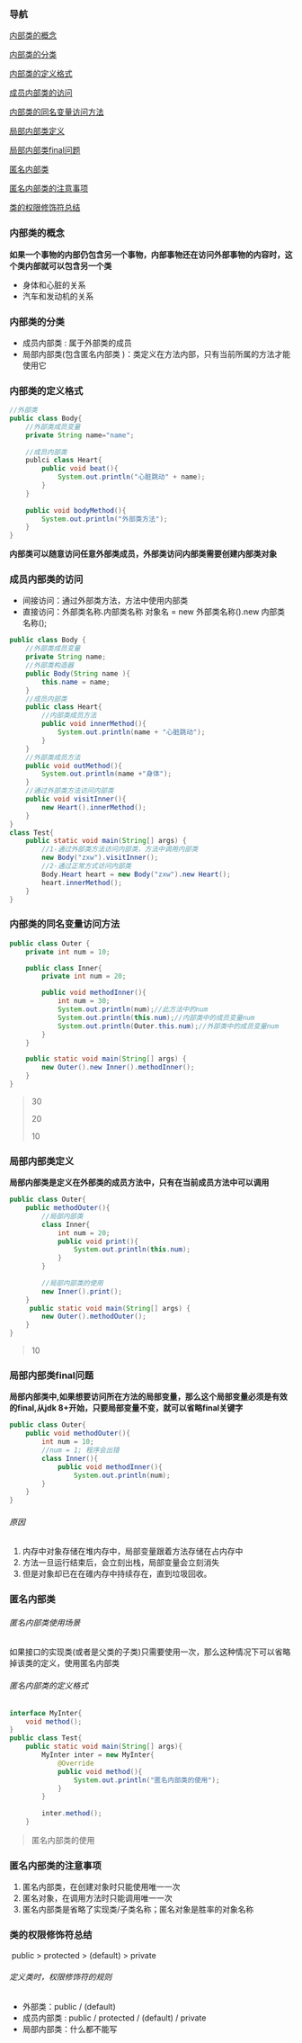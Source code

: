 ### 导航

[内部类的概念](#内部类的概念)

[内部类的分类](#内部类的分类)

[内部类的定义格式](#内部类的定义格式)

[成员内部类的访问](#成员内部类的访问)

[内部类的同名变量访问方法](#内部类的同名变量访问方法)

[局部内部类定义](#局部内部类定义)

[局部内部类final问题](#局部内部类final问题)

[匿名内部类](#匿名内部类)

[匿名内部类的注意事项](#匿名内部类的注意事项)

[类的权限修饰符总结](#类的权限修饰符总结)

### 内部类的概念

​		**如果一个事物的内部仍包含另一个事物，内部事物还在访问外部事物的内容时，这个类内部就可以包含另一个类**

- 身体和心脏的关系
- 汽车和发动机的关系

### 内部类的分类

- 成员内部类 : 属于外部类的成员 
- 局部内部类(包含匿名内部类 )：类定义在方法内部，只有当前所属的方法才能使用它

### 内部类的定义格式

```java
//外部类
public class Body{
    //外部类成员变量
    private String name="name";
    
    //成员内部类
    publci class Heart{
        public void beat(){
            System.out.println("心脏跳动" + name);
        }
    }
    
    public void bodyMethod(){
        System.out.println("外部类方法");
    }
}
```

**内部类可以随意访问任意外部类成员，外部类访问内部类需要创建内部类对象**

### 成员内部类的访问

- 间接访问：通过外部类方法，方法中使用内部类
- 直接访问：外部类名称.内部类名称 对象名 = new 外部类名称().new 内部类名称();

```java
public class Body {
    //外部类成员变量
    private String name;
    //外部类构造器
    public Body(String name ){
        this.name = name;
    }
    //成员内部类
    public class Heart{
        //内部类成员方法
        public void innerMethod(){
            System.out.println(name + "心脏跳动");
        }
    }
    //外部类成员方法
    public void outMethod(){
        System.out.println(name +"身体");
    }
    //通过外部类方法访问内部类
    public void visitInner(){
        new Heart().innerMethod();
    }
}
class Test{
    public static void main(String[] args) {
        //1-通过外部类方法访问内部类，方法中调用内部类
        new Body("zxw").visitInner();
        //2-通过正常方式访问内部类
        Body.Heart heart = new Body("zxw").new Heart();
        heart.innerMethod();
    }
}	
```

### 内部类的同名变量访问方法

```java
public class Outer {
    private int num = 10;

    public class Inner{
        private int num = 20;

        public void methodInner(){
            int num = 30;
            System.out.println(num);//此方法中的num
            System.out.println(this.num);//内部类中的成员变量num
            System.out.println(Outer.this.num);//外部类中的成员变量num
        }
    }

    public static void main(String[] args) {
        new Outer().new Inner().methodInner();
    }
}
```

> 30
>
> 20
>
> 10

### 局部内部类定义

​		**局部内部类是定义在外部类的成员方法中，只有在当前成员方法中可以调用**

```java
public class Outer{
    public methodOuter(){
        //局部内部类
        class Inner{
            int num = 20;
            public void print(){
                System.out.println(this.num);
            }     
        }
        
        //局部内部类的使用
        new Inner().print();
    }
     public static void main(String[] args) {
        new Outer().methodOuter();
    }
}
```

> 10

### 局部内部类final问题

​		**局部内部类中,如果想要访问所在方法的局部变量，那么这个局部变量必须是有效的final,从jdk 8+开始，只要局部变量不变，就可以省略final关键字**

```java
public class Outer{
    public void methodOuter(){
        int num = 10;
        //num = 1; 程序会出错
        class Inner(){
            public void methodInner(){
                System.out.println(num);
        }
    }
}
```

###### 原因

1. 内存中对象存储在堆内存中，局部变量跟着方法存储在占内存中
2. 方法一旦运行结束后，会立刻出栈，局部变量会立刻消失
3. 但是对象却已在在碓内存中持续存在，直到垃圾回收。

### 匿名内部类

###### 匿名内部类使用场景

​		如果接口的实现类(或者是父类的子类)只需要使用一次，那么这种情况下可以省略掉该类的定义，使用匿名内部类

###### 匿名内部类的定义格式

```java
interface MyInter{
    void method();
}
public class Test{
    public static void main(String[] args){
        MyInter inter = new MyInter{
            @Override
            public void method(){
                System.out.println("匿名内部类的使用");
            }
        }
        
        inter.method();
    }
```

> 匿名内部类的使用

### 匿名内部类的注意事项

1. 匿名内部类，在创建对象时只能使用唯一一次
2. 匿名对象，在调用方法时只能调用唯一一次
3. 匿名内部类是省略了实现类/子类名称；匿名对象是胜率的对象名称

### 类的权限修饰符总结

​	public > protected > (default) > private

###### 定义类时，权限修饰符的规则

- 外部类：public / (default)
- 成员内部类 : public / protected / (default) / private
- 局部内部类：什么都不能写
